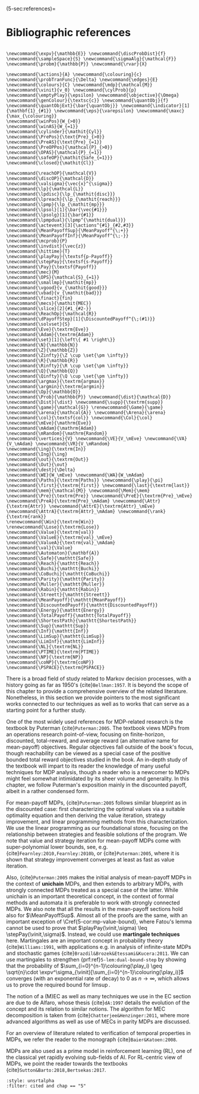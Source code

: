 (5-sec:references)=
# Bibliographic references

```{math}

\newcommand{\expv}{\mathbb{E}} \newcommand{\discProbDist}{f} \newcommand{\sampleSpace}{S} \newcommand{\sigmaAlg}{\mathcal{F}} \newcommand{\probm}{\mathbb{P}} \newcommand{\rvar}{X} 

\newcommand{\actions}{A} \newcommand{\colouring}{c} \newcommand{\probTranFunc}{\Delta} \newcommand{\edges}{E} \newcommand{\colours}{C} \newcommand{\mdp}{\mathcal{M}} \newcommand{\vinit}{v_0} \newcommand{\cylProb}{p} \newcommand{\emptyPlay}{\epsilon} \newcommand{\objective}{\Omega} \newcommand{\genColour}{\textsc{c}} \newcommand{\quantObj}{f} \newcommand{\quantObjExt}{\bar{\quantObj}} \newcommand{\indicator}[1]{\mathbf{1}_{#1}} \newcommand{\eps}{\varepsilon} \newcommand{\maxc}{\max_{\colouring}} 
\newcommand{\winPos}{W_{>0}}
\newcommand{\winAS}{W_{=1}}
\newcommand{\cylinder}{\mathit{Cyl}}
\newcommand{\PrePos}{\text{Pre}_{>0}}
\newcommand{\PreAS}{\text{Pre}_{=1}}
\newcommand{\PreOPPos}{\mathcal{P}_{>0}}
\newcommand{\OPAS}{\mathcal{P}_{=1}}
\newcommand{\safeOP}{\mathit{Safe_{=1}}}
\newcommand{\closed}{\mathit{Cl}}

\newcommand{\reachOP}{\mathcal{V}}
\newcommand{\discOP}{\mathcal{D}}
\newcommand{\valsigma}{\vec{x}^{\sigma}}
\newcommand{\lp}{\mathcal{L}}
\newcommand{\lpdisc}{\lp_{\mathit{disc}}}
\newcommand{\lpreach}{\lp_{\mathit{reach}}}
\newcommand{\lpmp}{\lp_{\mathit{mp}}}
\newcommand{\lpsol}[1]{\bar{\vec{#1}}}
\newcommand{\lpsolg}[1]{\bar{#1}}
\newcommand{\lpmpdual}{\lpmp^{\mathit{dual}}}
\newcommand{\actevent}[3]{\actions^{#1}_{#2,#3}} 
\newcommand{\MeanPayoffSup}{\MeanPayoff^{\;+}}
\newcommand{\MeanPayoffInf}{\MeanPayoff^{\;-}}
\newcommand{\mcprob}{P}
\newcommand{\invdist}{\vec{z}}
\newcommand{\hittime}{T}
\newcommand{\playPay}{\textsf{p-Payoff}}
\newcommand{\stepPay}{\textsf{s-Payoff}}
\newcommand{\Pay}{\textsf{Payoff}}
\newcommand{\mec}{M}
\newcommand{\OPS}{\mathcal{S}_{=1}}
\newcommand{\smallmp}{\mathit{mp}}
\newcommand{\vgood}{v_{\mathit{good}}}
\newcommand{\vbad}{v_{\mathit{bad}}}
\newcommand{\finact}{fin}
\newcommand{\mecs}{\mathit{MEC}}
\newcommand{\slice}[2]{#1_{#2-}}
\newcommand{\ReachOp}{\mathcal{R}}
\newcommand{\dPayoffStep}[1]{\DiscountedPayoff^{\;(#1)}}
\newcommand{\solvset}{S}
\newcommand{\Eve}{\textrm{Eve}}
\newcommand{\Adam}{\textrm{Adam}}
\newcommand{\set}[1]{\left\{ #1 \right\}}
\newcommand{\N}{\mathbb{N}}
\newcommand{\Z}{\mathbb{Z}}
\newcommand{\Zinfty}{\Z \cup \set{\pm \infty}}
\newcommand{\R}{\mathbb{R}}
\newcommand{\Rinfty}{\R \cup \set{\pm \infty}}
\newcommand{\Q}{\mathbb{Q}}
\newcommand{\Qinfty}{\Q \cup \set{\pm \infty}}
\newcommand{\argmax}{\textrm{argmax}}
\newcommand{\argmin}{\textrm{argmin}}
\newcommand{\Op}{\mathbb{O}}
\newcommand{\Prob}{\mathbb{P}} \newcommand{\dist}{\mathcal{D}} \newcommand{\Dist}{\dist} \newcommand{\supp}{\textrm{supp}} 
\newcommand{\game}{\mathcal{G}} \renewcommand{\Game}{\game} \newcommand{\arena}{\mathcal{A}} \newcommand{\Arena}{\arena} 
\newcommand{\col}{\textsf{col}} \newcommand{\Col}{\col} 
\newcommand{\mEve}{\mathrm{Eve}}
\newcommand{\mAdam}{\mathrm{Adam}}
\newcommand{\mRandom}{\mathrm{Random}}
\newcommand{\vertices}{V} \newcommand{\VE}{V_\mEve} \newcommand{\VA}{V_\mAdam} \newcommand{\VR}{V_\mRandom} 
\newcommand{\ing}{\textrm{In}}
\newcommand{\Ing}{\ing}
\newcommand{\out}{\textrm{Out}}
\newcommand{\Out}{\out}
\newcommand{\dest}{\Delta} 
\newcommand{\WE}{W_\mEve} \newcommand{\WA}{W_\mAdam} 
\newcommand{\Paths}{\textrm{Paths}} \newcommand{\play}{\pi} \newcommand{\first}{\textrm{first}} \newcommand{\last}{\textrm{last}} 
\newcommand{\mem}{\mathcal{M}} \newcommand{\Mem}{\mem} 
\newcommand{\Pre}{\textrm{Pre}} \newcommand{\PreE}{\textrm{Pre}_\mEve} \newcommand{\PreA}{\textrm{Pre}_\mAdam} \newcommand{\Attr}{\textrm{Attr}} \newcommand{\AttrE}{\textrm{Attr}_\mEve} \newcommand{\AttrA}{\textrm{Attr}_\mAdam} \newcommand{\rank}{\textrm{rank}}
\renewcommand{\Win}{\textrm{Win}} 
\renewcommand{\Lose}{\textrm{Lose}} 
\newcommand{\Value}{\textrm{val}} 
\newcommand{\ValueE}{\textrm{val}_\mEve} 
\newcommand{\ValueA}{\textrm{val}_\mAdam}
\newcommand{\val}{\Value} 
\newcommand{\Automaton}{\mathbf{A}} 
\newcommand{\Safe}{\mathtt{Safe}}
\newcommand{\Reach}{\mathtt{Reach}} 
\newcommand{\Buchi}{\mathtt{Buchi}} 
\newcommand{\CoBuchi}{\mathtt{CoBuchi}} 
\newcommand{\Parity}{\mathtt{Parity}} 
\newcommand{\Muller}{\mathtt{Muller}} 
\newcommand{\Rabin}{\mathtt{Rabin}} 
\newcommand{\Streett}{\mathtt{Streett}} 
\newcommand{\MeanPayoff}{\mathtt{MeanPayoff}} 
\newcommand{\DiscountedPayoff}{\mathtt{DiscountedPayoff}}
\newcommand{\Energy}{\mathtt{Energy}}
\newcommand{\TotalPayoff}{\mathtt{TotalPayoff}}
\newcommand{\ShortestPath}{\mathtt{ShortestPath}}
\newcommand{\Sup}{\mathtt{Sup}}
\newcommand{\Inf}{\mathtt{Inf}}
\newcommand{\LimSup}{\mathtt{LimSup}}
\newcommand{\LimInf}{\mathtt{LimInf}}
\newcommand{\NL}{\textrm{NL}}
\newcommand{\PTIME}{\textrm{PTIME}}
\newcommand{\NP}{\textrm{NP}}
\newcommand{\coNP}{\textrm{coNP}}
\newcommand{\PSPACE}{\textrm{PSPACE}}
```
There is a broad field of study related to Markov decision processes, with a history going as far as  1950's {cite}`Bellman:1957`. It is beyond the scope of this chapter to provide a comprehensive overview of the related literature. Nonetheless, in this section we provide pointers to the most significant works connected to our techniques as well as to works that can serve as a starting point for a further study.

One of the most widely used references for MDP-related research is the textbook by Puterman {cite}`Puterman:2005`. The textbook views MDPs from an operations research point-of-view, focusing on finite-horizon, discounted, total-reward, and average reward (an alternative name for mean-payoff) objectives. Regular objectives fall outside of the book's focus, though reachability can be viewed as a special case of the positive bounded total reward objectives studied in the book. An in-depth study of the textbook will impart to its reader the knowledge of many useful techniques for MDP analysis, though a reader who is a newcomer to MDPs might feel somewhat intimidated by its sheer volume and generality. In this chapter, we follow Puterman's exposition mainly in the discounted payoff, albeit in a rather condensed form. 

For mean-payoff MDPs, {cite}`Puterman:2005` follows similar blueprint as in the discounted case: first characterizing the optimal values via a suitable optimality equation and then deriving the value iteration, strategy improvement, and linear programming methods from this characterization. We use the linear programming as our foundational stone, focusing on the relationship between strategies and feasible solutions of the program. We note that value and strategy iteration for mean-payoff MDPs come with super-polynomial lower bounds, see, e.g. {cite}`Fearnley:2010,Fearnley:2010b`, or {cite}`Puterman:2005`, where it is shown that strategy improvement converges at least as fast as value iteration.

Also, {cite}`Puterman:2005` makes the initial analysis of mean-payoff MDPs in the context of **unichain** MDPs, and then extends to arbitrary MDPs, with strongly connected MDPs treated as a special case of the latter. While unichain is an important theoretical concept, in the context of formal methods and automata it is preferable to work with strongly connected MDPs. We also note that all the results in the mean-payoff sections hold also for $\MeanPayoffSup$. Almost all of the proofs are the same, with an important exception of \Cref{5-cor:mp-value-bound}, where Fatou's lemma cannot be used to prove that $\playPay(\vinit,\sigma) \leq \stepPay(\vinit,\sigma)$. Instead, we could use **martingale techniques** here. Martingales are an important concept in probability theory {cite}`Williams:1991`, with applications e.g. in analysis of infinite-state MDPs and stochastic games {cite}`Brazdil&Brozek&Etessami&Kucera:2011`. We can use martingales to strengthen  {prf:ref}`5-lem:dual-bound-step` by showing that the probability  of $\sum_{i=0}^{n-1}\colouring(\play_i) \geq \sqrt{n}\cdot \expv^\sigma_{\vinit}[\sum_{i=0}^{n-1}\colouring(\play_i)]$ converges (with an exponential rate of decay) to $0$ as $n\rightarrow \infty$, which allows us to prove the required bound for $\limsup$.

 The notion of a (M)EC as well as many techniques we use in the EC section are due to de Alfaro, whose thesis {cite}`dA:1997` details the evolution of the concept and its relation to similar notions. The algorithm for MEC decomposition is taken from {cite}`Chatterjee&Henzinger:2011`, where more advanced algorithms as well as use of MECs in parity MDPs are discussed.

For an overview of literature related to verification of temporal properties in MDPs, we refer the reader to the monograph {cite}`Baier&Katoen:2008`.

MDPs are also used as a prime model in reinforcement learning (RL), one of the classical yet rapidly evolving sub-fields of AI. For RL-centric view of MDPs, we point the reader towards the textbooks {cite}`Sutton&Barto:2018,Bertsekas:2017`.


```{bibliography}
:style: unsrtalpha
:filter: cited and chap == "5"
```